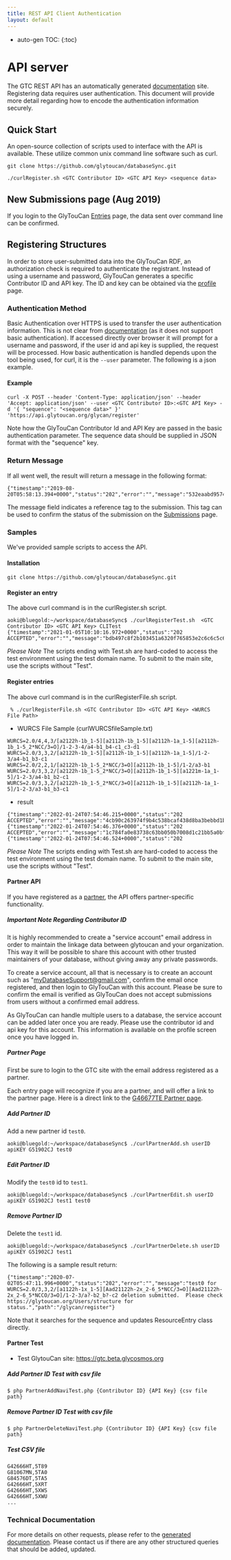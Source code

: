 ```yaml
---
title: REST API Client Authentication
layout: default
---
```

* auto-gen TOC:
{:toc}

# API server

The GTC REST API has an automatically generated [documentation](htts://api.glytoucan.org) site.  Registering data requires user authentication.  This document will provide more detail regarding how to encode the authentication information securely.

## Quick Start

An open-source collection of scripts used to interface with the API is available.  These utilize common unix command line software such as curl.

`git clone https://github.com/glytoucan/databaseSync.git`

```
./curlRegister.sh <GTC Contributor ID> <GTC API Key> <sequence data>
```

## New Submissions page (Aug 2019)

If you login to the GlyTouCan [Entries](https://glytoucan.org/Users/structure) page, the data sent over command line can be confirmed.

## Registering Structures

In order to store user-submitted data into the GlyTouCan RDF, an authorization check is required to authenticate the registrant.  Instead of using a username and password, GlyTouCan generates a specific Contributor ID and API key.  The ID and key can be obtained via the [profile](https://glytoucan.org/Users/profile) page.

### Authentication Method

Basic Authentication over HTTPS is used to transfer the user authentication information.  This is not clear from [documentation](https://api.glytoucan.org) (as it does not support basic authentication).  If accessed directly over browser it will prompt for a username and password, if the user id and api key is supplied, the request will be processed.  How basic authentication is handled depends upon the tool being used, for curl, it is the `--user` parameter.  The following is a json example.

#### Example

```
curl -X POST --header 'Content-Type: application/json' --header 'Accept: application/json' --user <GTC Contributor ID>:<GTC API Key> -d '{ "sequence": "<sequence data>" }' 'https://api.glytoucan.org/glycan/register'
```

Note how the GlyTouCan Contributor Id and API Key are passed in the basic authentication parameter.  The sequence data should be supplied in JSON format with the "sequence" key.

### Return Message

If all went well, the result will return a message in the following format:

```
{"timestamp":"2019-08-20T05:58:13.394+0000","status":"202","error":"","message":"532eaabd9574880dbf76b9b8cc00832c20a6ec113d682299550d7a6e0f345e25","path":"/glycan/register"}
```

The message field indicates a reference tag to the submission.  This tag can be used to confirm the status of the submission on the [Submissions](https://glytoucan.org/Users/structure) page.

### Samples

We've provided sample scripts to access the API.

#### Installation

`git clone https://github.com/glytoucan/databaseSync.git`

#### Register an entry

The above curl command is in the curlRegister.sh script.

```
aoki@bluegold:~/workspace/databaseSync$ ./curlRegisterTest.sh  <GTC Contributor ID> <GTC API Key> CLITest
{"timestamp":"2021-01-05T10:10:16.972+0000","status":"202 ACCEPTED","error":"","message":"bdb497c8f2b103451a6320f765853e2c6c6c5c6dc64aec7ca5b48c96b0658675","path":"/glycan/register"}
```

*Please Note*
The scripts ending with Test.sh are hard-coded to access the test environment using the test domain name.  To submit to the main site, use the scripts without "Test".


#### Register entries


The above curl command is in the curlRegisterFile.sh script.

```
 % ./curlRegisterFile.sh <GTC Contributor ID> <GTC API Key> <WURCS File Path>
```

* WURCS File Sample (curlWURCSfileSample.txt)

```
WURCS=2.0/4,4,3/[a2122h-1b_1-5][a2112h-1b_1-5][a2112h-1a_1-5][a2112h-1b_1-5_2*NCC/3=O]/1-2-3-4/a4-b1_b4-c1_c3-d1
WURCS=2.0/3,3,2/[a2122h-1b_1-5][a2112h-1b_1-5][a2112h-1a_1-5]/1-2-3/a4-b1_b3-c1
WURCS=2.0/2,2,1/[a2122h-1b_1-5_2*NCC/3=O][a2112h-1b_1-5]/1-2/a3-b1
WURCS=2.0/3,3,2/[a2122h-1b_1-5_2*NCC/3=O][a2112h-1b_1-5][a1221m-1a_1-5]/1-2-3/a4-b1_b2-c1
WURCS=2.0/3,3,2/[a2122h-1b_1-5_2*NCC/3=O][a2112h-1b_1-5][a2112h-1a_1-5]/1-2-3/a3-b1_b3-c1
```

* result
```
{"timestamp":"2022-01-24T07:54:46.215+0000","status":"202 ACCEPTED","error":"","message":"4cb90c263974f9b4c538bcaf438d8ba3bebbd1b0694fa81d6b1532606e6022c7","path":"/glycan/register"}
{"timestamp":"2022-01-24T07:54:46.376+0000","status":"202 ACCEPTED","error":"","message":"1c784fa0e83738c63bb050b7008d1c21bb5a0bf8bafae172c5309fe41dabdd4a","path":"/glycan/register"}
{"timestamp":"2022-01-24T07:54:46.524+0000","status":"202 
```

*Please Note*
The scripts ending with Test.sh are hard-coded to access the test environment using the test domain name.  To submit to the main site, use the scripts without "Test".

#### Partner API

If you have registered as a [partner](http://code.glytoucan.org/partner/), the API offers partner-specific functionality.

##### Important Note Regarding Contributor ID

It is highly recommended to create a "service account" email address in order to maintain the linkage data between glytoucan and your organization.  This way it will be possible to share this account with other trusted maintainers of your database, without giving away any private passwords.

To create a service account, all that is necessary is to create an account such as "myDatabaseSupport@gmail.com", confirm the email once registered, and then login to GlyTouCan with this account.  Please be sure to confirm the email is verified as GlyTouCan does not accept submissions from users without a confirmed email address.

As GlyTouCan can handle multiple users to a database, the service account can be added later once you are ready.  Please use the contributor id and api key for this account.  This information is available on the profile screen once you have logged in.

##### Partner Page

First be sure to login to the GTC site with the email address registered as a partner.

Each entry page will recognize if you are a partner, and will offer a link to the partner page.  Here is a direct link to the [G46677TE Partner page](https://glytoucan.org/Partner/Glycans/G46677TE).

##### Add Partner ID

Add a new partner id `test0`.

```
aoki@bluegold:~/workspace/databaseSync$ ./curlPartnerAdd.sh userID apiKEY G51902CJ test0
```

##### Edit Partner ID

Modify the `test0` id to `test1`.

```
aoki@bluegold:~/workspace/databaseSync$ ./curlPartnerEdit.sh userID apiKEY G51902CJ test1 test0
```

##### Remove Partner ID

Delete the `test1` id.

```
aoki@bluegold:~/workspace/databaseSync$ ./curlPartnerDelete.sh userID apiKEY G51902CJ test1
```

The following is a sample result return:

```
{"timestamp":"2020-07-02T05:47:11.996+0000","status":"202","error":"","message":"test0 for WURCS=2.0/3,3,2/[a1122h-1x_1-5][Aad21122h-2x_2-6_5*NCC/3=O][Aad21122h-2x_2-6_5*NCCO/3=O]/1-2-3/a?-b2_b?-c2 deletion submitted.  Please check https://glytoucan.org/Users/structure for status.","path":"/glycan/register"}
```

Note that it searches for the sequence and updates ResourceEntry class directly.


#### Partner Test

* Test GlytouCan site: https://gtc.beta.glycosmos.org

##### Add Partner ID Test with csv file

```
$ php PartnerAddNaviTest.php {Contributor ID} {API Key} {csv file path}
```

##### Remove Partner ID Test with csv file

```
$ php PartnerDeleteNaviTest.php {Contributor ID} {API Key} {csv file path}
```

##### Test CSV file

```
G42666HT,5T89
G81067MN,5TA0
G84576DT,5TA5
G42666HT,5XRT
G42666HT,5XWS
G42666HT,5XWU
...
```


### Technical Documentation

For more details on other requests, please refer to the [generated documentation](https://api.glytoucan.org).  Please contact us if there are any other structured queries that should be added, updated.
